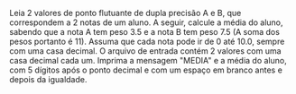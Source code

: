 Leia 2 valores de ponto flutuante de dupla precisão A e B, que correspondem a 2 notas de um aluno. A seguir, calcule a média do aluno, sabendo que a nota A tem peso 3.5 e a nota B tem peso 7.5 (A soma dos pesos portanto é 11). Assuma que cada nota pode ir de 0 até 10.0, sempre com uma casa decimal.
O arquivo de entrada contém 2 valores com uma casa decimal cada um. Imprima a mensagem "MEDIA" e a média do aluno, com 5 dígitos após o ponto decimal e com um espaço em branco antes e depois da igualdade.
